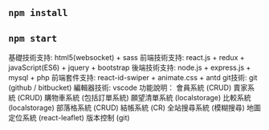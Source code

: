 ## `npm install`

## `npm start`


基礎技術支持: html5(websocket) + sass
前端技術支持: react.js + redux + javaScript(ES6) + jquery + bootstrap
後端技術支持: node.js + express.js + mysql + php
前端套件支持: react-id-swiper + animate.css + antd
git技術: git (github / bitbucket)
編輯器技術: vscode
功能說明：
會員系統 (CRUD)
賣家系統 (CRUD)
購物車系統 (包括訂單系統)
願望清單系統 (localstorage)
比較系統 (localstorage)
部落格系統 (CRUD)
結帳系統 (CR)
全站搜尋系統 (模糊搜尋)
地圖定位系統 (react-leaflet)
版本控制 (git)

